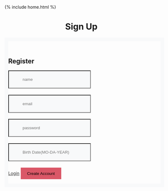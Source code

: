  {% include home.html %}
 <h1 style = "text-align: center">Sign Up</h1>

<style>
  @import url('https://fonts.googleapis.com/css?family=PT+Sans');

  h2{
    padding-top: 1.5rem;
  }
  a{
    color: #333;
  }
  a:hover{
    color: #da5767;
    text-decoration: none;
  }
  .card{
    border: 0.80rem solid #f8f9fa;
    top: 10%;
    width: 500px;
    height: auto;
    margin-left: auto;
    margin-right: auto;
  }
  .form-control{
    background-color: #f8f9fa;
    padding: 20px;
    padding: 20px 45px;
    margin-bottom: 1.3rem;
    margin-left: auto;
    margin-right: auto;
  }

  .form-control:focus {

      color: #000000;
      background-color: #ffffff;
      border: 10px solid #da5767;
      outline: 0;
      box-shadow: none;

  }

  .btn{
    padding: 0.6rem 1.2rem;
    background: #da5767;
    border: 2px solid #da5767;
  }
  .btn-primary:hover {

      
      background-color: #df8c96;
      border-color: #df8c96;
    transition: .3s;

  }
</style>

<div class="container">
  <div class="row justify-content-center">
    <div class="col-md-5">
      <div class="card">
        <h2 class="card-title text-center">Register</h2>
        <div class="card-body py-md-4">
          <form id="createuser">
            <div class="form-group">
              <input type="text" class="form-control" id="name" name="name" placeholder="name" required>
            </div>
            <div class="form-group">
              <input type="text" class="form-control" id="email" name="email" placeholder="email" required>
            </div>
            <div class="form-group">
                  <input type="text" class="form-control" id="password" name="password" placeholder="password" required>
            </div>
            <div class="form-group">
              <input type="text" class="form-control" id="dob" name="dob" placeholder="Birth Date(MO-DA-YEAR)" required>
            </div>
            <div class="d-flex flex-row align-items-center justify-content-between">
              <a href="/indochina/jwtsignin">Login</a>
              <button class="btn btn-primary">Create Account</button>
            </div>
          </form>
        </div>
      </div>
    </div>
  </div>
</div>



  

<script>

  function inputper(event) {
      event.preventDefault();

      const data = new FormData(event.target);
      const urldata = new URLSearchParams(data).toString();


      //Lowkey ion think this should be local host
      fetch("https://everittcheng.tk/api/person/post/?" + urldata, {
        method: 'POST', 
        mode: 'cors', 
        cache: 'no-cache', 
        credentials: 'include', 
        headers: {
          "Content-Type": "application/json"
        }
      })
      window.alert("account created successfully");
  }

  const make = document.getElementById("createuser");
  make.addEventListener("submit", inputper);


</script>